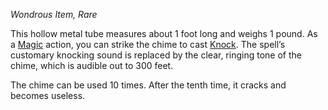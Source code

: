 _Wondrous Item, Rare_

This hollow metal tube measures about 1 foot long and weighs 1 pound. As a [Magic](https://www.dndbeyond.com/sources/dnd/free-rules/rules-glossary#MagicAction) action, you can strike the chime to cast [Knock](https://www.dndbeyond.com/spells/2618992-knock). The spell’s customary knocking sound is replaced by the clear, ringing tone of the chime, which is audible out to 300 feet.

The chime can be used 10 times. After the tenth time, it cracks and becomes useless.